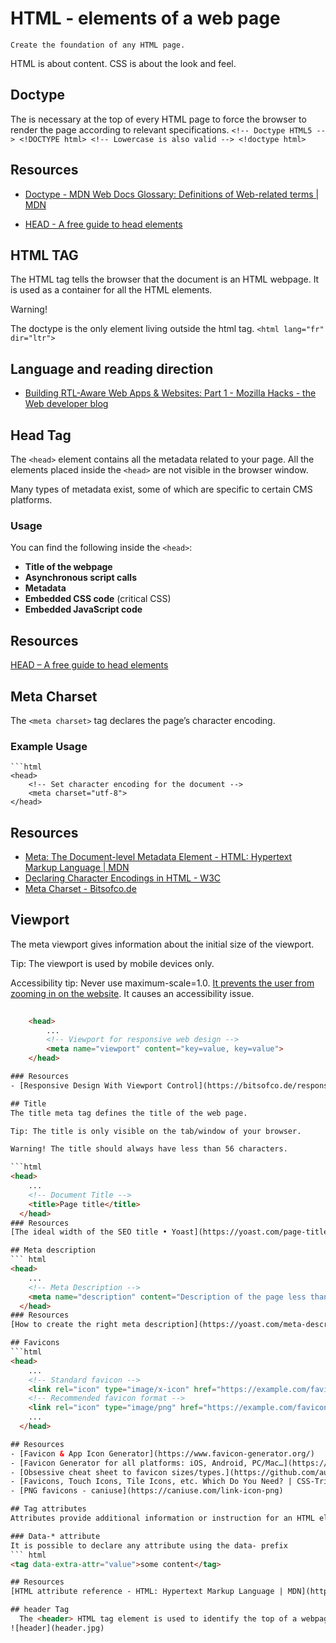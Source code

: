 # HTML - elements of a web page 
    Create the foundation of any HTML page.

HTML is about content. CSS is about the look and feel.

## Doctype
The <doctype> is necessary at the top of every HTML page to force the browser to render the page according to relevant specifications.
`<!-- Doctype HTML5 -->
    <!DOCTYPE html>
    <!-- Lowercase is also valid -->
    <!doctype html>`
## Resources
- [Doctype - MDN Web Docs Glossary: Definitions of Web-related terms | MDN](https://developer.mozilla.org/en-US/docs/Glossary/Doctype)

- [HEAD - A free guide to head elements](https://htmlhead.dev/)


## HTML TAG 
The <html> HTML tag tells the browser that the document is an HTML webpage. It is used as a container for all the HTML elements.

Warning!

The doctype is the only element living outside the html tag.
`<html lang="fr" dir="ltr">`

## Language and reading direction
- [Building RTL-Aware Web Apps & Websites: Part 1 - Mozilla Hacks - the Web developer blog](https://hacks.mozilla.org/2015/09/building-rtl-aware-web-apps-and-websites-part-1/?ref=frontendchecklist)



## Head Tag  

The `<head>` element contains all the metadata related to your page. All the elements placed inside the `<head>` are not visible in the browser window.  

Many types of metadata exist, some of which are specific to certain CMS platforms.  

### Usage  

You can find the following inside the `<head>`:  

- **Title of the webpage**  
- **Asynchronous script calls**  
- **Metadata**  
- **Embedded CSS code** (critical CSS)  
- **Embedded JavaScript code**  

## Resources  

[HEAD – A free guide to head elements](https://htmlhead.dev/)  

## Meta Charset  

The `<meta charset>` tag declares the page’s character encoding.  

### Example Usage  

    ```html
    <head>
        <!-- Set character encoding for the document -->
        <meta charset="utf-8">
    </head>

## Resources
- [Meta: The Document-level Metadata Element - HTML: Hypertext Markup Language | MDN](https://developer.mozilla.org/en-US/docs/Web/HTML/Element/meta#attr-charset)  
- [Declaring Character Encodings in HTML - W3C](https://www.w3.org/International/questions/qa-html-encoding-declarations)  
- [Meta Charset - Bitsofco.de](https://bitsofco.de/meta-charset/)  

## Viewport
The meta viewport gives information about the initial size of the viewport.

Tip: The viewport is used by mobile devices only.

Accessibility tip: Never use maximum-scale=1.0. [It prevents the user from zooming in on the website](https://www.a11yproject.com/posts/never-use-maximum-scale/). It causes an accessibility issue.
```html
    
    <head>
        ...
        <!-- Viewport for responsive web design -->
        <meta name="viewport" content="key=value, key=value">
    </head>

### Resources
- [Responsive Design With Viewport Control](https://bitsofco.de/responsive-design-viewport/)

## Title 
The title meta tag defines the title of the web page.

Tip: The title is only visible on the tab/window of your browser.

Warning! The title should always have less than 56 characters.

```html
<head>
    ...
    <!-- Document Title -->
    <title>Page title</title>
  </head>
### Resources 
[The ideal width of the SEO title • Yoast](https://yoast.com/page-titles-seo/)

## Meta description
``` html 
<head>
    ...
    <!-- Meta Description -->
    <meta name="description" content="Description of the page less than 150 characters">
  </head>
### Resources
[How to create the right meta description](https://yoast.com/meta-descriptions/)

## Favicons
```html 
<head>
    ...
    <!-- Standard favicon -->
    <link rel="icon" type="image/x-icon" href="https://example.com/favicon.ico">
    <!-- Recommended favicon format -->
    <link rel="icon" type="image/png" href="https://example.com/favicon.png">
    ...
  </head>

## Resources
- [Favicon & App Icon Generator](https://www.favicon-generator.org/)
- [Favicon Generator for all platforms: iOS, Android, PC/Mac…](https://realfavicongenerator.net/)
- [Obsessive cheat sheet to favicon sizes/types.](https://github.com/audreyfeldroy/favicon-cheat-sheet)
- [Favicons, Touch Icons, Tile Icons, etc. Which Do You Need? | CSS-Tricks](https://css-tricks.com/favicon-quiz/)
- [PNG favicons - caniuse](https://caniuse.com/link-icon-png)

## Tag attributes
Attributes provide additional information or instruction for an HTML element. It is always included inside the opening tag.

### Data-* attribute
It is possible to declare any attribute using the data- prefix
``` html 
<tag data-extra-attr="value">some content</tag>

## Resources 
[HTML attribute reference - HTML: Hypertext Markup Language | MDN](https://developer.mozilla.org/en-US/docs/Web/HTML/Attributes)

## header Tag 
  The <header> HTML tag element is used to identify the top of a webpage, article, section, or other segment of a page. The header is normally always the same across all pages of your website.
![header](header.jpg)